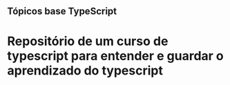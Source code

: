 ## Tópicos base TypeScript
# Repositório de um curso de typescript para entender e guardar o aprendizado do typescript
